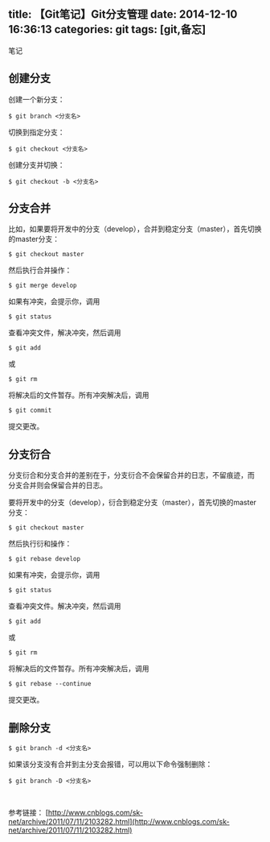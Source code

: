 title: 【Git笔记】Git分支管理
date: 2014-12-10 16:36:13
categories: git
tags: [git,备忘]
---

笔记

<!-- more -->

## 创建分支 ##

创建一个新分支：

    $ git branch <分支名>

切换到指定分支：

    $ git checkout <分支名>

创建分支并切换：

    $ git checkout -b <分支名>

## 分支合并 ##
    
比如，如果要将开发中的分支（develop），合并到稳定分支（master），首先切换的master分支：

    $ git checkout master

然后执行合并操作：

    $ git merge develop

如果有冲突，会提示你，调用

    $ git status

查看冲突文件，解决冲突，然后调用

    $ git add

或

    $ git rm

将解决后的文件暂存。所有冲突解决后，调用

    $ git commit

提交更改。

## 分支衍合 ##

分支衍合和分支合并的差别在于，分支衍合不会保留合并的日志，不留痕迹，而 分支合并则会保留合并的日志。

要将开发中的分支（develop），衍合到稳定分支（master），首先切换的master分支：

    $ git checkout master

然后执行衍和操作：

    $ git rebase develop

如果有冲突，会提示你，调用

    $ git status

查看冲突文件。解决冲突，然后调用

    $ git add

或

    $ git rm

将解决后的文件暂存。所有冲突解决后，调用

    $ git rebase --continue

提交更改。

## 删除分支 ##

    $ git branch -d <分支名>

如果该分支没有合并到主分支会报错，可以用以下命令强制删除：

    $ git branch -D <分支名>

<br>

参考链接：
[http://www.cnblogs.com/sk-net/archive/2011/07/11/2103282.html](http://www.cnblogs.com/sk-net/archive/2011/07/11/2103282.html)